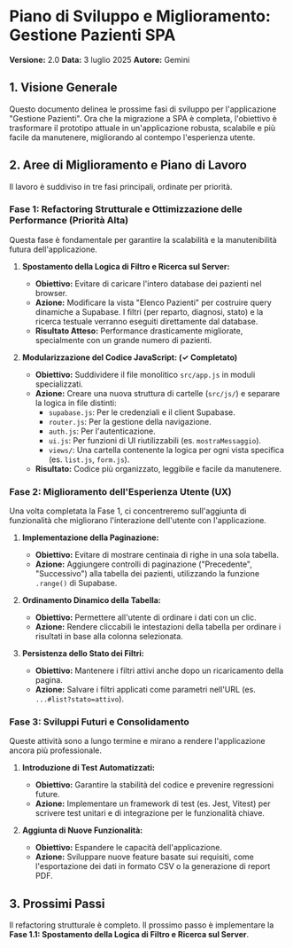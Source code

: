# Piano di Sviluppo e Miglioramento: Gestione Pazienti SPA

**Versione:** 2.0
**Data:** 3 luglio 2025
**Autore:** Gemini

## 1. Visione Generale

Questo documento delinea le prossime fasi di sviluppo per l'applicazione "Gestione Pazienti". Ora che la migrazione a SPA è completa, l'obiettivo è trasformare il prototipo attuale in un'applicazione robusta, scalabile e più facile da manutenere, migliorando al contempo l'esperienza utente.

## 2. Aree di Miglioramento e Piano di Lavoro

Il lavoro è suddiviso in tre fasi principali, ordinate per priorità.

### Fase 1: Refactoring Strutturale e Ottimizzazione delle Performance (Priorità Alta)

Questa fase è fondamentale per garantire la scalabilità e la manutenibilità futura dell'applicazione.

1.  **Spostamento della Logica di Filtro e Ricerca sul Server:**
    -   **Obiettivo:** Evitare di caricare l'intero database dei pazienti nel browser.
    -   **Azione:** Modificare la vista "Elenco Pazienti" per costruire query dinamiche a Supabase. I filtri (per reparto, diagnosi, stato) e la ricerca testuale verranno eseguiti direttamente dal database.
    -   **Risultato Atteso:** Performance drasticamente migliorate, specialmente con un grande numero di pazienti.

2.  **Modularizzazione del Codice JavaScript: (✓ Completato)**
    -   **Obiettivo:** Suddividere il file monolitico `src/app.js` in moduli specializzati.
    -   **Azione:** Creare una nuova struttura di cartelle (`src/js/`) e separare la logica in file distinti:
        -   `supabase.js`: Per le credenziali e il client Supabase.
        -   `router.js`: Per la gestione della navigazione.
        -   `auth.js`: Per l'autenticazione.
        -   `ui.js`: Per funzioni di UI riutilizzabili (es. `mostraMessaggio`).
        -   `views/`: Una cartella contenente la logica per ogni vista specifica (es. `list.js`, `form.js`).
    -   **Risultato:** Codice più organizzato, leggibile e facile da manutenere.

### Fase 2: Miglioramento dell'Esperienza Utente (UX)

Una volta completata la Fase 1, ci concentreremo sull'aggiunta di funzionalità che migliorano l'interazione dell'utente con l'applicazione.

1.  **Implementazione della Paginazione:**
    -   **Obiettivo:** Evitare di mostrare centinaia di righe in una sola tabella.
    -   **Azione:** Aggiungere controlli di paginazione ("Precedente", "Successivo") alla tabella dei pazienti, utilizzando la funzione `.range()` di Supabase.

2.  **Ordinamento Dinamico della Tabella:**
    -   **Obiettivo:** Permettere all'utente di ordinare i dati con un clic.
    -   **Azione:** Rendere cliccabili le intestazioni della tabella per ordinare i risultati in base alla colonna selezionata.

3.  **Persistenza dello Stato dei Filtri:**
    -   **Obiettivo:** Mantenere i filtri attivi anche dopo un ricaricamento della pagina.
    -   **Azione:** Salvare i filtri applicati come parametri nell'URL (es. `...#list?stato=attivo`).

### Fase 3: Sviluppi Futuri e Consolidamento

Queste attività sono a lungo termine e mirano a rendere l'applicazione ancora più professionale.

1.  **Introduzione di Test Automatizzati:**
    -   **Obiettivo:** Garantire la stabilità del codice e prevenire regressioni future.
    -   **Azione:** Implementare un framework di test (es. Jest, Vitest) per scrivere test unitari e di integrazione per le funzionalità chiave.

2.  **Aggiunta di Nuove Funzionalità:**
    -   **Obiettivo:** Espandere le capacità dell'applicazione.
    -   **Azione:** Sviluppare nuove feature basate sui requisiti, come l'esportazione dei dati in formato CSV o la generazione di report PDF.

## 3. Prossimi Passi

Il refactoring strutturale è completo. Il prossimo passo è implementare la **Fase 1.1: Spostamento della Logica di Filtro e Ricerca sul Server**.
